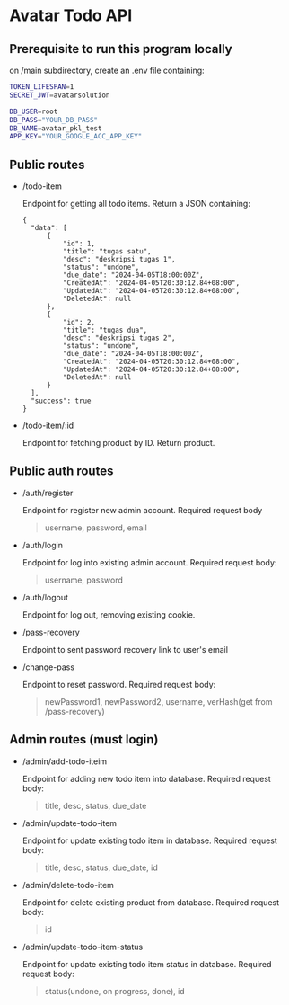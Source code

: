 # Avatar Todo API

## Prerequisite to run this program locally

on /main subdirectory, create an .env file containing:
```bash
TOKEN_LIFESPAN=1
SECRET_JWT=avatarsolution

DB_USER=root
DB_PASS="YOUR_DB_PASS"
DB_NAME=avatar_pkl_test
APP_KEY="YOUR_GOOGLE_ACC_APP_KEY"
```

## Public routes
- /todo-item
  
  Endpoint for getting all todo items. Return a JSON containing:
  ```
  {
    "data": [
        {
            "id": 1,
            "title": "tugas satu",
            "desc": "deskripsi tugas 1",
            "status": "undone",
            "due_date": "2024-04-05T18:00:00Z",
            "CreatedAt": "2024-04-05T20:30:12.84+08:00",
            "UpdatedAt": "2024-04-05T20:30:12.84+08:00",
            "DeletedAt": null
        },
        {
            "id": 2,
            "title": "tugas dua",
            "desc": "deskripsi tugas 2",
            "status": "undone",
            "due_date": "2024-04-05T18:00:00Z",
            "CreatedAt": "2024-04-05T20:30:12.84+08:00",
            "UpdatedAt": "2024-04-05T20:30:12.84+08:00",
            "DeletedAt": null
        }
    ],
    "success": true
  }
  ```

- /todo-item/:id

  Endpoint for fetching product by ID. Return product.
  

## Public auth routes
- /auth/register
  
  Endpoint for register new admin account. Required request body
  
  > username, password, email

- /auth/login
  
  Endpoint for log into existing admin account. Required request body:
  
  > username, password

- /auth/logout

  Endpoint for log out, removing existing cookie.

- /pass-recovery
  
  Endpoint to sent password recovery link to user's email

- /change-pass
  
  Endpoint to reset password. Required request body:
  
  > newPassword1, newPassword2, username, verHash(get from /pass-recovery)

## Admin routes (must login)
- /admin/add-todo-iteim
  
  Endpoint for adding new todo item into database. Required request body:
  
  > title, desc, status, due_date

- /admin/update-todo-item

  Endpoint for update existing todo item in database. Required request body:

  > title, desc, status, due_date, id

- /admin/delete-todo-item

  Endpoint for delete existing product from database. Required request body:

  > id
 
- /admin/update-todo-item-status

  Endpoint for update existing todo item status in database. Required request body:

  > status(undone, on progress, done), id
